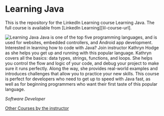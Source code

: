 # Learning Java
This is the repository for the LinkedIn Learning course Learning Java. The full course is available from [LinkedIn Learning][lil-course-url].

![Learning Java][lil-thumbnail-url] 
Java is one of the top five programming languages, and is used for websites, embedded controllers, and Android app development. Interested in learning how to code with Java? Join instructor Kathryn Hodge as she helps you get up and running with this popular language. Kathryn covers all the basics: data types, strings, functions, and loops. She helps you control the flow and logic of your code, and debug your project to make sure it runs perfectly. Along the way, she provides real-world examples and introduces challenges that allow you to practice your new skills. This course is perfect for developers who need to get up to speed with Java fast, as well as for beginning programmers who want their first taste of this popular language.



_Software Developer_

[Other Courses by the instructor](https://www.linkedin.com/learning/instructors/kathryn-hodge?u=104)


[lil-thumbnail-url]: https://cdn.lynda.com/course/2825378/2825378-1584377756312-16x9.jpg
